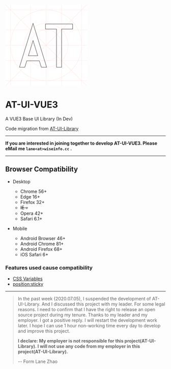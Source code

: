 <img src="https://raw.githubusercontent.com/all-task/at-ui-vue3/master/blueprint/icons/icon-at-logo.svg" alt="AT UI Library" width="256" height="256" />

# AT-UI-VUE3

A VUE3 Base UI Library (In Dev)

Code migration from [AT-UI-Library](https://github.com/all-task/AT-UI-Library)

--------

**If you are interested in joining together to develop AT-UI-VUE3. Please eMail me `lane<at>wiseinfo.cc` .**

--------

## Browser Compatibility

* Desktop
  * Chrome 56+
  * Edge 16+
  * Firefox 32+
  * ~~IE 💀~~
  * Opera 42+
  * Safari 6.1+

* Mobile
  * Android Browser 46+
  * Android Chrome 81+
  * Android Firefox 68+
  * iOS Safari 6+

### Features used cause compatibility

* [CSS Variables](https://caniuse.com/#feat=css-variables)
* [position:sticky](https://caniuse.com/#feat=css-sticky)

--------

> In the past week (2020.07.05), I suspended the development of AT-UI-Library. And I discussed this project with my leader. For some legal reasons. I need to confirm that I have the right to release an open source project during my tenure. Thanks to my leader and my employer. I got a positive reply. I will restart the development work later. I hope I can use 1 hour non-working time every day to develop and improve this project.
> 
> **I declare: My employer is not responsible for this project(AT-UI-Library). I will not use any code from my employer in this project(AT-UI-Library).**
>
> -- Form Lane Zhao
